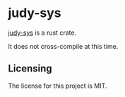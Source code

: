 # judy-sys

[judy-sys] is a rust crate.

It does not cross-compile at this time.


## Licensing

The license for this project is MIT.

[judy-sys]: https://github.com/lemonrock/judy "judy GitHub page"
